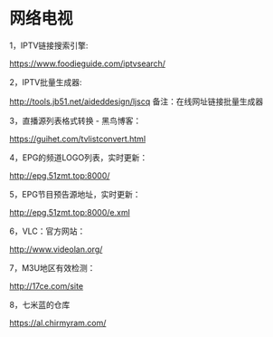 # 网络电视

1，IPTV链接搜索引擎:

https://www.foodieguide.com/iptvsearch/

2，IPTV批量生成器:

http://tools.jb51.net/aideddesign/ljscq
 备注：在线网址链接批量生成器

3，直播源列表格式转换 - 黑鸟博客：

https://guihet.com/tvlistconvert.html

4，EPG的频道LOGO列表，实时更新：

http://epg.51zmt.top:8000/

5，EPG节目预告源地址，实时更新：

http://epg.51zmt.top:8000/e.xml

6，VLC：官方网站：

http://www.videolan.org/

7，M3U地区有效检测：

http://17ce.com/site

8，七米蓝的仓库

https://al.chirmyram.com/
